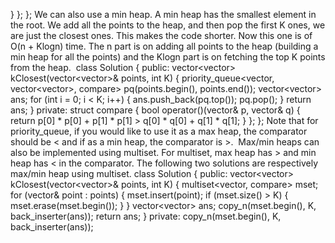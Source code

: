 }
};
};
We can also use a min heap. A min heap has the smallest element in the root. We add all the points to the heap, and then pop the first K ones, we are just the closest ones. This makes the code shorter. Now this one is of O(n + Klogn) time. The n part is on adding all points to the heap (building a min heap for all the points) and the Klogn part is on fetching the top K points from the heap.
​
class Solution {
public:
vector<vector<int>> kClosest(vector<vector<int>>& points, int K) {
priority_queue<vector<int>, vector<vector<int>>, compare> pq(points.begin(), points.end());
vector<vector<int>> ans;
for (int i = 0; i < K; i++) {
ans.push_back(pq.top());
pq.pop();
}
return ans;
}
private:
struct compare {
bool operator()(vector<int>& p, vector<int>& q) {
return p[0] * p[0] + p[1] * p[1] > q[0] * q[0] + q[1] * q[1];
}
};
};
Note that for priority_queue, if you would like to use it as a max heap, the comparator should be < and if as a min heap, the comparator is >.
​
Max/min heaps can also be implemented using multiset. For multiset, max heap has > and min heap has < in the comparator. The following two solutions are respectively max/min heap using multiset.
​
class Solution {
public:
vector<vector<int>> kClosest(vector<vector<int>>& points, int K) {
multiset<vector<int>, compare> mset;
for (vector<int>& point : points) {
mset.insert(point);
if (mset.size() > K) {
mset.erase(mset.begin());
}
}
vector<vector<int>> ans;
copy_n(mset.begin(), K, back_inserter(ans));
return ans;
}
private:
copy_n(mset.begin(), K, back_inserter(ans));